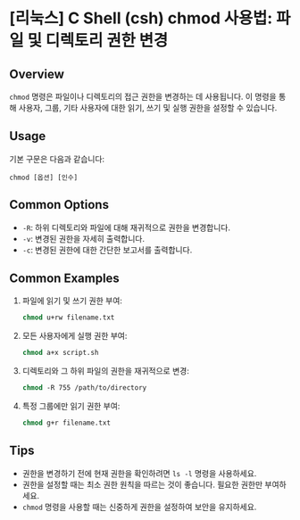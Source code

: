 # [리눅스] C Shell (csh) chmod 사용법: 파일 및 디렉토리 권한 변경

## Overview
`chmod` 명령은 파일이나 디렉토리의 접근 권한을 변경하는 데 사용됩니다. 이 명령을 통해 사용자, 그룹, 기타 사용자에 대한 읽기, 쓰기 및 실행 권한을 설정할 수 있습니다.

## Usage
기본 구문은 다음과 같습니다:
```
chmod [옵션] [인수]
```

## Common Options
- `-R`: 하위 디렉토리와 파일에 대해 재귀적으로 권한을 변경합니다.
- `-v`: 변경된 권한을 자세히 출력합니다.
- `-c`: 변경된 권한에 대한 간단한 보고서를 출력합니다.

## Common Examples
1. 파일에 읽기 및 쓰기 권한 부여:
   ```csh
   chmod u+rw filename.txt
   ```

2. 모든 사용자에게 실행 권한 부여:
   ```csh
   chmod a+x script.sh
   ```

3. 디렉토리와 그 하위 파일의 권한을 재귀적으로 변경:
   ```csh
   chmod -R 755 /path/to/directory
   ```

4. 특정 그룹에만 읽기 권한 부여:
   ```csh
   chmod g+r filename.txt
   ```

## Tips
- 권한을 변경하기 전에 현재 권한을 확인하려면 `ls -l` 명령을 사용하세요.
- 권한을 설정할 때는 최소 권한 원칙을 따르는 것이 좋습니다. 필요한 권한만 부여하세요.
- `chmod` 명령을 사용할 때는 신중하게 권한을 설정하여 보안을 유지하세요.